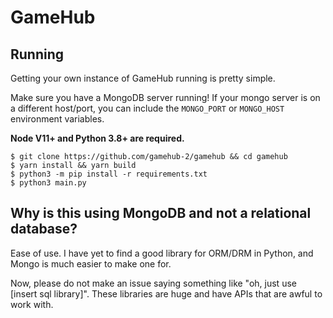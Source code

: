 # GameHub

## Running

Getting your own instance of GameHub running is pretty simple.

Make sure you have a MongoDB server running! If your mongo server is on a different host/port, you can include the `MONGO_PORT` or `MONGO_HOST` environment variables.

**Node V11+ and Python 3.8+ are required.**

```
$ git clone https://github.com/gamehub-2/gamehub && cd gamehub
$ yarn install && yarn build
$ python3 -m pip install -r requirements.txt
$ python3 main.py
```

## Why is this using MongoDB and not a relational database?
Ease of use. I have yet to find a good library for ORM/DRM in Python, and Mongo is much easier to make one for. 

Now, please do not make an issue saying something like "oh, just use [insert sql library]". These libraries are huge and have APIs that are awful to work with. 
